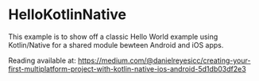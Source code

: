 # HelloKotlinNative

This example is to show off a classic Hello World example using Kotlin/Native for a shared module bewteen Android and iOS apps.

Reading available at: https://medium.com/@danielreyesicc/creating-your-first-multiplatform-project-with-kotlin-native-ios-android-5d1db03df2e3
